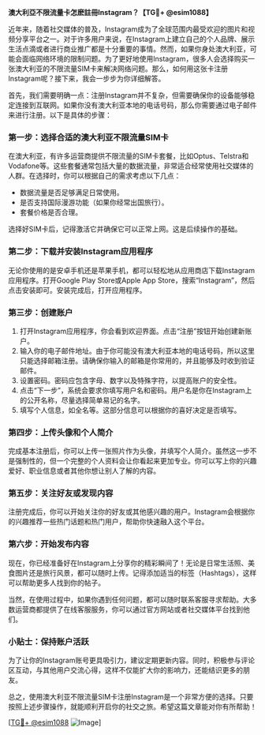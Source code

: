 **澳大利亞不限流量卡怎麽註冊Instagram？【TG💪+ @esim1088】**

近年来，随着社交媒体的普及，Instagram成为了全球范围内最受欢迎的图片和视频分享平台之一。对于许多用户来说，在Instagram上建立自己的个人品牌、展示生活点滴或者进行商业推广都是十分重要的事情。然而，如果你身处澳大利亚，可能会面临网络环境的限制问题。为了更好地使用Instagram，很多人会选择购买一张澳大利亚的不限流量SIM卡来解决网络问题。那么，如何用这张卡注册Instagram呢？接下来，我会一步步为你详细解答。

首先，我们需要明确一点：注册Instagram并不复杂，但需要确保你的设备能够稳定连接到互联网。如果你没有澳大利亚本地的电话号码，那么你需要通过电子邮件来进行注册。以下是具体的步骤：

### **第一步：选择合适的澳大利亚不限流量SIM卡**

在澳大利亚，有许多运营商提供不限流量的SIM卡套餐，比如Optus、Telstra和Vodafone等。这些套餐通常包括大量的数据流量，非常适合经常使用社交媒体的人群。在选择时，你可以根据自己的需求考虑以下几点：
- 数据流量是否足够满足日常使用。
- 是否支持国际漫游功能（如果你经常出国旅行）。
- 套餐价格是否合理。

选择好SIM卡后，记得激活它并确保它可以正常上网。这是后续操作的基础。

### **第二步：下载并安装Instagram应用程序**

无论你使用的是安卓手机还是苹果手机，都可以轻松地从应用商店下载Instagram应用程序。打开Google Play Store或Apple App Store，搜索“Instagram”，然后点击安装即可。安装完成后，打开应用程序。

### **第三步：创建账户**

1. 打开Instagram应用程序，你会看到欢迎界面。点击“注册”按钮开始创建新账户。
2. 输入你的电子邮件地址。由于你可能没有澳大利亚本地的电话号码，所以这里只能选择邮箱注册。请确保你输入的邮箱是你常用的，并且能够及时收到验证邮件。
3. 设置密码。密码应包含字母、数字以及特殊字符，以提高账户的安全性。
4. 点击“下一步”，系统会要求你填写用户名和密码。用户名是你在Instagram上的公开名称，尽量选择简单易记的名字。
5. 填写个人信息，如全名等。这部分信息可以根据你的喜好决定是否填写。

### **第四步：上传头像和个人简介**

完成基本注册后，你可以上传一张照片作为头像，并填写个人简介。虽然这一步不是强制性的，但一个完整的个人资料会让你看起来更加专业。你可以写上你的兴趣爱好、职业信息或者其他你想让别人了解的内容。

### **第五步：关注好友或发现内容**

注册完成后，你可以开始关注你的好友或其他感兴趣的用户。Instagram会根据你的兴趣推荐一些热门话题和热门用户，帮助你快速融入这个平台。

### **第六步：开始发布内容**

现在，你已经准备好在Instagram上分享你的精彩瞬间了！无论是日常生活照、美食图片还是旅行风景，都可以随时上传。记得添加适当的标签（Hashtags），这样可以帮助更多人找到你的帖子。

当然，在使用过程中，如果你遇到任何问题，都可以随时联系客服寻求帮助。大多数运营商都提供了在线客服服务，你可以通过官方网站或者社交媒体平台找到他们。

### **小贴士：保持账户活跃**

为了让你的Instagram账号更具吸引力，建议定期更新内容。同时，积极参与评论区互动，与其他用户交流心得，这样不仅能扩大你的影响力，还能结识更多的朋友。

总之，使用澳大利亚不限流量SIM卡注册Instagram是一个非常方便的选择。只要按照上述步骤操作，就能顺利开启你的社交之旅。希望这篇文章能对你有所帮助！

[[TG💪+ @esim1088](https://t.me/s/esim1088) ![Image](https://i.postimg.cc/4NQfJmqS/Snipaste-2025-05-13-00-14-12.png)]